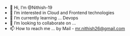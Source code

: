 - 👋 Hi, I’m @Nithish-19
- 👀 I’m interested in Cloud and Frontend technologies
- 🌱 I’m currently learning ... Devops
- 💞️ I’m looking to collaborate on ...
- 📫 How to reach me ... by Mail - mr.nithish26@gmail.com

<!---
Nithish-19/Nithish-19 is a ✨ special ✨ repository because its `README.md` (this file) appears on your GitHub profile.
You can click the Preview link to take a look at your changes.
--->
